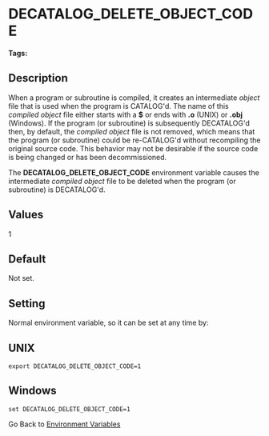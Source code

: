 # DECATALOG_DELETE_OBJECT_CODE

<PageHeader />

**Tags:**
<badge text='environment variables' vertical='middle' />

## Description

When a program or subroutine is compiled, it creates an intermediate *object* file that is used when the program is CATALOG'd. The name of this *compiled object* file either starts with a **$** or ends with **.o** (UNIX) or **.obj** (Windows). If the program (or subroutine) is subsequently DECATALOG'd then, by default, the *compiled object* file is not removed, which means that the program (or subroutine) could be re-CATALOG'd without recompiling the original source code. This behavior may not be desirable if the source code is being changed or has been decommissioned.

The **DECATALOG_DELETE_OBJECT_CODE** environment variable causes the intermediate *compiled object* file to be deleted when the program (or subroutine) is DECATALOG'd.

## Values

1

## Default

Not set.

## Setting

Normal environment variable, so it can be set at any time by:

## UNIX

```
export DECATALOG_DELETE_OBJECT_CODE=1
```

## Windows

```
set DECATALOG_DELETE_OBJECT_CODE=1
```

Go Back to [Environment Variables](./../README.md)

<PageFooter />
